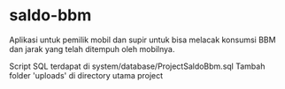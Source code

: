 # saldo-bbm
Aplikasi untuk pemilik mobil dan supir untuk bisa melacak konsumsi BBM dan jarak yang telah ditempuh oleh mobilnya.

Script SQL terdapat di system/database/ProjectSaldoBbm.sql
Tambah folder 'uploads' di directory utama project
